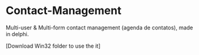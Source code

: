 # Contact-Management
Multi-user & Multi-form contact management (agenda de contatos), made in delphi.

[Download Win32 folder to use the it]
